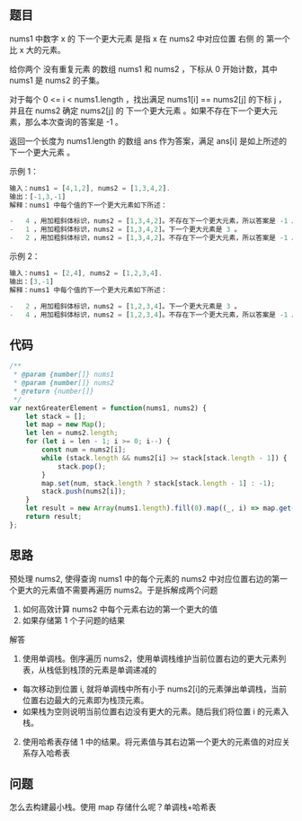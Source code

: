 ## 题目

nums1 中数字 x 的 下一个更大元素 是指 x 在 nums2 中对应位置 右侧 的 第一个 比 x 大的元素。

给你两个 没有重复元素 的数组 nums1 和 nums2 ，下标从 0 开始计数，其中 nums1 是 nums2 的子集。

对于每个 0 <= i < nums1.length ，找出满足 nums1[i] == nums2[j] 的下标 j ，并且在 nums2 确定 nums2[j] 的 下一个更大元素 。如果不存在下一个更大元素，那么本次查询的答案是 -1 。

返回一个长度为 nums1.length 的数组 ans 作为答案，满足 ans[i] 是如上所述的 下一个更大元素 。

示例 1：

```js
输入：nums1 = [4,1,2], nums2 = [1,3,4,2].
输出：[-1,3,-1]
解释：nums1 中每个值的下一个更大元素如下所述：

-   4 ，用加粗斜体标识，nums2 = [1,3,4,2]。不存在下一个更大元素，所以答案是 -1 。
-   1 ，用加粗斜体标识，nums2 = [1,3,4,2]。下一个更大元素是 3 。
-   2 ，用加粗斜体标识，nums2 = [1,3,4,2]。不存在下一个更大元素，所以答案是 -1 。
```

示例 2：

```js
输入：nums1 = [2,4], nums2 = [1,2,3,4].
输出：[3,-1]
解释：nums1 中每个值的下一个更大元素如下所述：

-   2 ，用加粗斜体标识，nums2 = [1,2,3,4]。下一个更大元素是 3 。
-   4 ，用加粗斜体标识，nums2 = [1,2,3,4]。不存在下一个更大元素，所以答案是 -1 。
```

## 代码

```js
/**
 * @param {number[]} nums1
 * @param {number[]} nums2
 * @return {number[]}
 */
var nextGreaterElement = function(nums1, nums2) {
    let stack = [];
    let map = new Map();
    let len = nums2.length;
    for (let i = len - 1; i >= 0; i--) {
        const num = nums2[i];
        while (stack.length && nums2[i] >= stack[stack.length - 1]) {
            stack.pop();
        }
        map.set(num, stack.length ? stack[stack.length - 1] : -1);
        stack.push(nums2[i]);
    }
    let result = new Array(nums1.length).fill(0).map((_, i) => map.get(nums1[i]));
    return result;
};
```

## 思路

预处理 nums2, 使得查询 nums1 中的每个元素的 nums2 中对应位置右边的第一个更大的元素值不需要再遍历 nums2。于是拆解成两个问题

1. 如何高效计算 nums2 中每个元素右边的第一个更大的值
2. 如果存储第 1 个子问题的结果

解答

1. 使用单调栈。倒序遍历 nums2，使用单调栈维护当前位置右边的更大元素列表，从栈低到栈顶的元素是单调递减的

-   每次移动到位置 i, 就将单调栈中所有小于 nums2[i]的元素弹出单调栈，当前位置右边最大的元素即为栈顶元素。
-   如果栈为空则说明当前位置右边没有更大的元素。随后我们将位置 i 的元素入栈。

2. 使用哈希表存储 1 中的结果。将元素值与其右边第一个更大的元素值的对应关系存入哈希表

## 问题

怎么去构建最小栈。使用 map 存储什么呢？单调栈+哈希表
